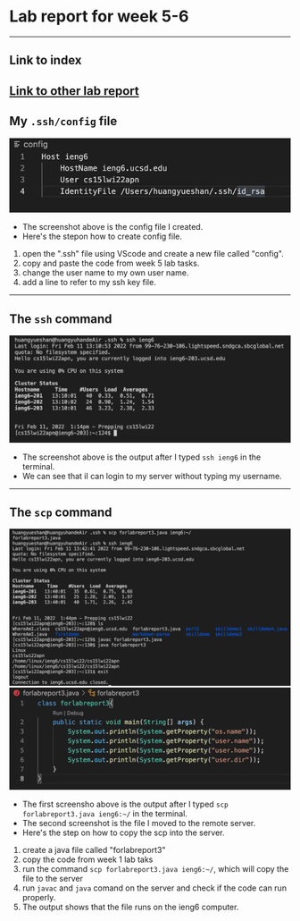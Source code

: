 # Lab report for week 5-6
---
## Link to index
[Link to other lab report](https://2680991462.github.io/cse15l-lab-reports/index)
---
## My `.ssh/config` file
![Image1](12.jpg)
* The screenshot above is the config file I created.
* Here's the stepon how to create config file.
1. open the ".ssh" file using VScode and create a new file called "config".
2. copy and paste the code from week 5 lab tasks.
3. change the user name to my own user name.
4. add a line to refer to my ssh key file.

---
## The `ssh` command
![Image1](13.jpg)
* The screenshot above is the output after I typed `ssh ieng6` in the terminal.
* We can see that iI can login to my server without typing my username.

---
## The `scp` command
![Image1](14.jpg)
![Image1](15.jpg)
* The first screensho above is the output after I typed `scp forlabreport3.java ieng6:~/` in the terminal.
* The second screenshot is the file I moved to the remote server.
* Here's the step on how to copy the scp into the server.
1. create a java file called "forlabreport3" 
2. copy the code from week 1 lab taks
3. run the command `scp forlabreport3.java ieng6:~/`, which will copy the file to the server
4. run `javac` and `java` comand on the server and check if the code can run properly.
5. The output shows that the file runs on the ieng6 computer.




